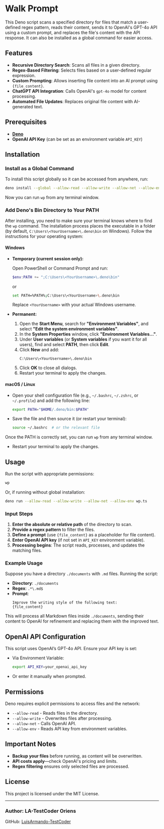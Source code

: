 # Walk Prompt

This Deno script scans a specified directory for files that match a user-defined regex pattern, reads their content, sends it to OpenAI's GPT-4o API using a custom prompt, and replaces the file's content with the API response. It can also be installed as a global command for easier access.

## Features

- **Recursive Directory Search**: Scans all files in a given directory.
- **Regex-Based Filtering**: Selects files based on a user-defined regular expression.
- **Custom Prompting**: Allows inserting file content into an AI prompt using `{file_content}`.
- **ChatGPT API Integration**: Calls OpenAI's `gpt-4o` model for content processing.
- **Automated File Updates**: Replaces original file content with AI-generated text.

## Prerequisites

- **[Deno](https://deno.land/)**
- **OpenAI API Key** (can be set as an environment variable `API_KEY`)

## Installation

### Install as a Global Command

To install this script globally so it can be accessed from anywhere, run:

```sh
deno install --global --allow-read --allow-write --allow-net --allow-env -f --name wp ./walk-prompt.ts
```

Now you can run `wp` from any terminal window.

### Add Deno's Bin Directory to Your PATH

After installing, you need to make sure your terminal knows where to find the `wp` command. The installation process places the executable in a folder (by default, `C:\Users\<YourUsername>\.deno\bin` on Windows). Follow the instructions for your operating system:

#### **Windows**

- **Temporary (current session only):**

  Open PowerShell or Command Prompt and run:

  ```powershell
  $env:PATH += ";C:\Users\<YourUsername>\.deno\bin"
  ```

  or

  ```sh
  set PATH=%PATH%;C:\Users\<YourUsername>\.deno\bin
  ```

  Replace `<YourUsername>` with your actual Windows username.

- **Permanent:**

  1. Open the **Start Menu**, search for **"Environment Variables"**, and select **"Edit the system environment variables"**.
  2. In the **System Properties** window, click **"Environment Variables..."**.
  3. Under **User variables** (or **System variables** if you want it for all users), find and select **PATH**, then click **Edit**.
  4. Click **New** and add:
     ```
     C:\Users\<YourUsername>\.deno\bin
     ```
  5. Click **OK** to close all dialogs.
  6. Restart your terminal to apply the changes.

#### **macOS / Linux**

- Open your shell configuration file (e.g., `~/.bashrc`, `~/.zshrc`, or `~/.profile`) and add the following line:
  ```sh
  export PATH="$HOME/.deno/bin:$PATH"
  ```
- Save the file and then source it (or restart your terminal):
  ```sh
  source ~/.bashrc  # or the relevant file
  ```

Once the PATH is correctly set, you can run `wp` from any terminal window.

- Restart your terminal to apply the changes.

## Usage

Run the script with appropriate permissions:

```sh
wp
```

Or, if running without global installation:

```sh
deno run --allow-read --allow-write --allow-net --allow-env wp.ts
```

### Input Steps

1. **Enter the absolute or relative path** of the directory to scan.
2. **Provide a regex pattern** to filter the files.
3. **Define a prompt** (use `{file_content}` as a placeholder for file content).
4. **Enter OpenAI API key** (if not set in `API_KEY` environment variable).
5. **Processing begins**: The script reads, processes, and updates the matching files.

### Example Usage

Suppose you have a directory `./documents` with `.md` files. Running the script:

- **Directory**: `./documents`
- **Regex**: `.*\.md$`
- **Prompt**:  
  ```
  Improve the writing style of the following text:
  {file_content}
  ```

This will process all Markdown files inside `./documents`, sending their content to OpenAI for refinement and replacing them with the improved text.

## OpenAI API Configuration

This script uses OpenAI’s GPT-4o API. Ensure your API key is set:

- Via Environment Variable:
  ```sh
  export API_KEY=your_openai_api_key
  ```
- Or enter it manually when prompted.

## Permissions

Deno requires explicit permissions to access files and the network:

- `--allow-read` - Reads files in the directory.
- `--allow-write` - Overwrites files after processing.
- `--allow-net` - Calls OpenAI API.
- `--allow-env` - Reads API key from environment variables.

## Important Notes

- **Backup your files** before running, as content will be overwritten.
- **API costs apply**—check OpenAI's pricing and limits.
- **Regex filtering** ensures only selected files are processed.

## License

This project is licensed under the MIT License.

---
### Author: LA-TestCoder Oriens  
GitHub: [LuisArmando-TestCoder](https://github.com/LuisArmando-TestCoder)

